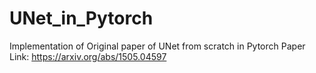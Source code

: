 # UNet_in_Pytorch
Implementation of Original paper of UNet from scratch in Pytorch 
Paper Link: https://arxiv.org/abs/1505.04597

